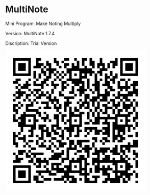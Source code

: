 # MultiNote
Mini Program: Make Noting Multiply

Version: MultiNote 1.7.4

Discription: Trial Version

![](https://github.com/iClassic-Live/MultiNote/blob/master/images/MultiNote%201.7.4.jpg?raw=true)

